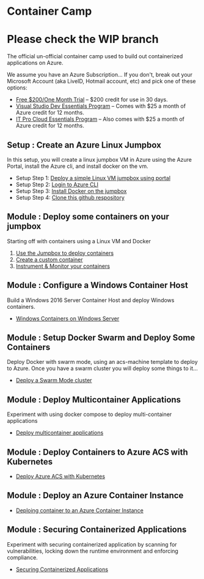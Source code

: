 # Container Camp #

# Please check the WIP branch #

The official un-official container camp used to build out containerized applications on Azure.

We assume you have an Azure Subscription... If you don't, break out your Microsoft Account (aka LiveID, Hotmail account, etc) and pick one of these options:

* [Free $200/One Month Trial](https://azure.microsoft.com/en-us/free/) – $200 credit for use in 30 days.
* [Visual Studio Dev Essentials Program](https://www.visualstudio.com/dev-essentials/?campaign=VSBlog_AzureXamAnnoucement_VSDE) – Comes with $25 a month of Azure credit for 12 months.
* [IT Pro Cloud Essentials Program](https://www.microsoft.com/itprocloudessentials/en-US) – Also comes with $25 a month of Azure credit for 12 months.


## Setup : Create an Azure Linux Jumpbox  ##
In this setup, you will create a linux jumpbox VM in Azure using the Azure Portal, install the Azure cli, and install docker on the vm.

- Setup Step 1: [Deploy a simple Linux VM jumpbox using portal](setup/deploy-linuxjumpbox.md)
- Setup Step 2: [Login to Azure CLI](setup/xplat-cli-login.md)
- Setup Step 3: [Install Docker on the jumpbox](setup/azdockerinstall.md)
- Setup Step 4: [Clone this github respository](setup/gitclone.md)


## Module : Deploy some containers on your jumpbox ##
Starting off with containers using a Linux VM and Docker

1. [Use the Jumpbox to deploy containers](modules/docker/deploy-docker-vm.md)
2. [Create a custom container](modules/docker/buildimage.md)
3. [Instrument & Monitor your containers](modules/oms/oms4containers.md)


## Module : Configure a Windows Container Host ##
Build a Windows 2016 Server Container Host and deploy Windows containers.

* [Windows Containers on Windows Server](modules/windowscontainers/windows-containers.md)


## Module : Setup Docker Swarm and Deploy Some Containers ##
Deploy Docker with swarm mode, using an acs-machine template to deploy to Azure. Once you have a swarm cluster you will deploy some things to it...

* [Deploy a Swarm Mode cluster](modules/swarm/part1/deploy-docker-swarm.md)


## Module : Deploy Multicontainer Applications
Experiment with using docker compose to deploy multi-container applications

* [Deploy multicontainer applications](modules/swarm/part2/multiapp.md)


## Module : Deploy Containers to Azure ACS with Kubernetes

* [Deploy Azure ACS with Kubernetes](modules/kubernetes/kubernetes.md)


## Module : Deploy an Azure Container Instance

* [Deploing container to an Azure Container Instance](modules/azurecontainerinstances/aci.md)


## Module : Securing Containerized Applications
Experiment with securing containerized application by scanning for vulnerabilities, locking down the runtime environment and enforcing compliance.

* [Securing Containerized Applications](modules/security/README.md)


